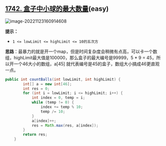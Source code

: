 ## [1742. 盒子中小球的最大数量](https://leetcode.cn/problems/maximum-number-of-balls-in-a-box/)(easy)

![image-20221123160914608](https://cdn.jsdelivr.net/gh/Miyuki7/image-host/blog-imgimage-20221123160914608.png)

**提示：**

- `1 <= lowLimit <= highLimit <= 10的五次方`

**思路**：最暴力的就是开一个map，但是时间复杂度会稍微有点高，可以卡一个数组，highLimit最大值是100000，那么盒子的最大编号是99999，5 * 9 = 45，所以开一个46大小的数组，a[45] 就代表编号是45的盒子，数组大小搞成46更直观一点。

``` java
public int countBalls(int lowLimit, int highLimit) {
        int[] a = new int[46];
        int res = 0;
        for (int i = lowLimit; i <= highLimit; i++) {
            int index = 0, temp = i;
            while (temp != 0) {
                index += temp % 10;
                temp /= 10;
            }
            a[index]++;
            res = Math.max(res, a[index]);
        }
        return res;
    }
```

